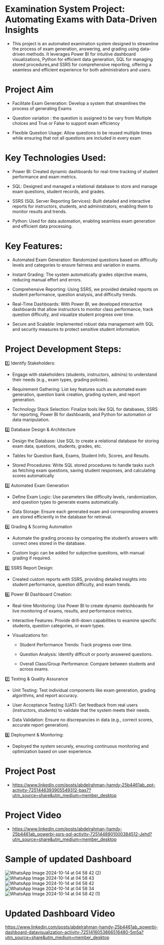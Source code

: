 # Examination System Project: Automating Exams with Data-Driven Insights
     
 - This project is an automated examination system designed to streamline the process of exam generation,
  answering, and grading using data-driven methods. 
  It leverages Power BI for intuitive dashboard visualizations, 
  Python for efficient data generation, 
  SQL for managing stored procedures,and SSRS for comprehensive 
  reporting, offering a seamless and efficient experience for both administrators and users.

      
# Project Aim

- Facilitate Exam Generation:
   Develop a system that streamlines the process of generating Exams

- Question variation :
   the question is assigned to be vary from Multiple choices and True or False to support exam efficiency  

- Flexible Question Usage:
   Allow questions to be reused multiple times while ensuring that not all questions are included in every exam


# Key Technologies Used:

- Power BI: Created dynamic dashboards for real-time tracking of student performance and exam metrics.

- SQL: Designed and managed a relational database to store and manage exam questions, student records, and grades.

- SSRS (SQL Server Reporting Services): Built detailed and interactive reports for
      instructors, students, and administrators, enabling them to monitor results and trends.

- Python: Used for data automation, enabling seamless exam generation and efficient data processing.


# Key Features:

- Automated Exam Generation: Randomized questions based on difficulty levels and categories to ensure fairness and variation in exams.

- Instant Grading: The system automatically grades objective exams, reducing manual effort and errors.

- Comprehensive Reporting: Using SSRS, we provided detailed reports on student performance, question analysis, and difficulty trends.

- Real-Time Dashboards: With Power BI, we developed interactive dashboards that allow instructors to monitor class performance,
                        track question difficulty, and visualize student progress over time.

- Secure and Scalable: Implemented robust data management with SQL and security measures to protect sensitive student information.

# Project Development Steps:

1️⃣ Identify Stakeholders: 
      
- Engage with stakeholders (students, instructors, admins) to understand their needs
   (e.g., exam types, grading policies).

- Requirement Gathering: List key features such as automated exam generation, question bank creation,
   grading system, and report generation.
      
- Technology Stack Selection: Finalize tools like SQL for databases, SSRS for reporting, Power BI for dashboards, 
   and Python for automation or data manipulation.

2️⃣ Database Design & Architecture
     
- Design the Database: Use SQL to create a relational database for storing exam data, 
   questions, students, grades, etc.
     
- Tables for Question Bank, Exams, Student Info, Scores, and Results.
     
- Stored Procedures: Write SQL stored procedures to handle tasks such as fetching exam questions, 
   saving student responses, and calculating scores automatically

3️⃣ Automated Exam Generation

 - Define Exam Logic: Use parameters like difficulty levels, randomization, and question types to generate exams automatically.

 - Data Storage: Ensure each generated exam and corresponding answers are stored efficiently in the database for retrieval.

4️⃣ Grading & Scoring Automation
    
 - Automate the grading process by comparing the student’s answers with correct ones stored in the database.
     
 - Custom logic can be added for subjective questions, with manual grading if required.

5️⃣ SSRS Report Design: 
 
 - Created custom reports with SSRS, providing detailed insights into student performance, 
        question difficulty, and exam trends.

6️⃣ Power BI Dashboard Creation:
  
- Real-time Monitoring: Use Power BI to create dynamic dashboards for live monitoring of exams, results, and performance metrics.
     
- Interactive Features: Provide drill-down capabilities to examine specific students, question categories, or exam types.
     
- Visualizations for:

    - Student Performance Trends: Track progress over time.

    - Question Analysis: Identify difficult or poorly answered questions.

    - Overall Class/Group Performance: Compare between students and across exams.

7️⃣ Testing & Quality Assurance
  
- Unit Testing: Test individual components like exam generation, grading algorithms, and report accuracy.
     
- User Acceptance Testing (UAT): Get feedback from real users (instructors, students) to validate that the system meets their needs.
     
- Data Validation: Ensure no discrepancies in data (e.g., correct scores, accurate report generation).

8️⃣ Deployment & Monitoring: 

- Deployed the system securely, ensuring continuous monitoring and optimization based on user experience.

# Project Post
- https://www.linkedin.com/posts/abdelrahman-hamdy-25b4461ab_ppt-activity-7251446393905549312-bas7?utm_source=share&utm_medium=member_desktop

# Project Video
- https://www.linkedin.com/posts/abdelrahman-hamdy-25b4461ab_powerbi-ssrs-sql-activity-7251448901000384512-Jehd?utm_source=share&utm_medium=member_desktop

# Sample of updated Dashboard


![WhatsApp Image 2024-10-14 at 04 58 42 (2)](https://github.com/user-attachments/assets/5fd130b6-60a7-4480-859a-a780d737ff8c)
![WhatsApp Image 2024-10-14 at 04 58 43](https://github.com/user-attachments/assets/58341bb8-ee46-4b63-87b6-e73e87b06371)
![WhatsApp Image 2024-10-14 at 04 58 42](https://github.com/user-attachments/assets/b3b8cc62-529e-4000-9718-4cb813ceea65)
![WhatsApp Image 2024-10-14 at 04 58 34](https://github.com/user-attachments/assets/664f5329-b1f7-4fd6-8a1e-5dc2ec27cc83)
![WhatsApp Image 2024-10-14 at 04 58 42 (1)](https://github.com/user-attachments/assets/cc69820c-41b0-4624-8330-349831a9dae8)

# Updated Dashboard Video 
https://www.linkedin.com/posts/abdelrahman-hamdy-25b4461ab_powerbi-dashboard-datavisualization-activity-7251416053866516480-5m5a?utm_source=share&utm_medium=member_desktop
